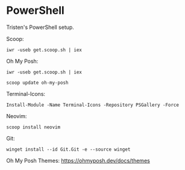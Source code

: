 # PowerShell
Tristen's PowerShell setup.

Scoop: 
```
iwr -useb get.scoop.sh | iex
```

Oh My Posh: 
```
iwr -useb get.scoop.sh | iex
```
```
scoop update oh-my-posh
```

Terminal-Icons: 
```
Install-Module -Name Terminal-Icons -Repository PSGallery -Force
```

Neovim: 
```
scoop install neovim
```

Git: 
```
winget install --id Git.Git -e --source winget
```

Oh My Posh Themes: https://ohmyposh.dev/docs/themes
